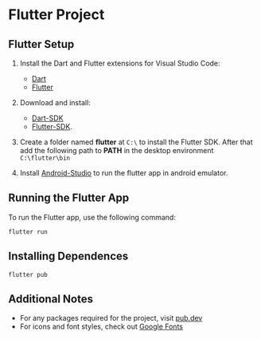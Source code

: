 # Flutter Project

## Flutter Setup

1. Install the Dart and Flutter extensions for Visual Studio Code:

   - [Dart](https://marketplace.visualstudio.com/items?itemName=ms-vscode.vscode-dart)
   - [Flutter](https://marketplace.visualstudio.com/items?itemName=ms-vscode.vscode-flutter)

1. Download and install:

   - [Dart-SDK](https://dart.dev/get-dart)
   - [Flutter-SDK](https://flutter.dev/docs/get-started/install).

1. Create a folder named **flutter** at `C:\` to install the Flutter SDK.
After that add the following path to **PATH** in the desktop environment `C:\flutter\bin`

1. Install [Android-Studio](https://developer.android.com/studio/install) to run the flutter app in android emulator.

## Running the Flutter App

To run the Flutter app, use the following command:

```
flutter run
```
## Installing Dependences 
```
flutter pub
```

## Additional Notes

- For any packages required for the project, visit [pub.dev](pub.dev)
- For icons and font styles, check out [Google Fonts](https://fonts.google.com)
